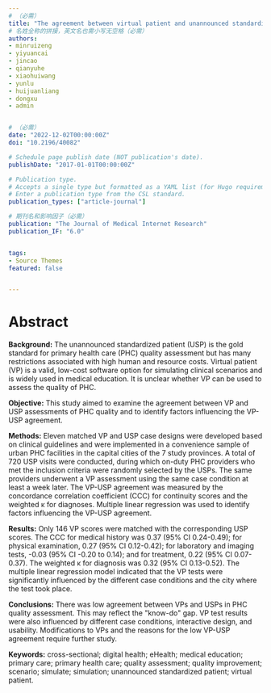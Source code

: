 ```yaml
---
# （必需）
title: "The agreement between virtual patient and unannounced standardized patient assessments in evaluating primary health care quality: multicenter, cross-sectional pilot study in 7 provinces of China"
# 名姓全称的拼接，英文名也需小写无空格（必需）
authors:
- minruizeng
- yiyuancai
- jincao
- qianyuhe
- xiaohuiwang
- yunlu
- huijuanliang
- dongxu
- admin


# （必需）
date: "2022-12-02T00:00:00Z"
doi: "10.2196/40082"

# Schedule page publish date (NOT publication's date).
publishDate: "2017-01-01T00:00:00Z"

# Publication type.
# Accepts a single type but formatted as a YAML list (for Hugo requirements).
# Enter a publication type from the CSL standard.
publication_types: ["article-journal"]

# 期刊名和影响因子（必需）
publication: "The Journal of Medical Internet Research"
publication_IF: "6.0"


tags:
- Source Themes
featured: false


---
```


# **Abstract**
**Background:** The unannounced standardized patient (USP) is the gold standard for primary health care (PHC) quality assessment but has many restrictions associated with high human and resource costs. Virtual patient (VP) is a valid, low-cost software option for simulating clinical scenarios and is widely used in medical education. It is unclear whether VP can be used to assess the quality of PHC.

**Objective:** This study aimed to examine the agreement between VP and USP assessments of PHC quality and to identify factors influencing the VP-USP agreement.

**Methods:** Eleven matched VP and USP case designs were developed based on clinical guidelines and were implemented in a convenience sample of urban PHC facilities in the capital cities of the 7 study provinces. A total of 720 USP visits were conducted, during which on-duty PHC providers who met the inclusion criteria were randomly selected by the USPs. The same providers underwent a VP assessment using the same case condition at least a week later. The VP-USP agreement was measured by the concordance correlation coefficient (CCC) for continuity scores and the weighted κ for diagnoses. Multiple linear regression was used to identify factors influencing the VP-USP agreement.

**Results:** Only 146 VP scores were matched with the corresponding USP scores. The CCC for medical history was 0.37 (95% CI 0.24-0.49); for physical examination, 0.27 (95% CI 0.12-0.42); for laboratory and imaging tests, -0.03 (95% CI -0.20 to 0.14); and for treatment, 0.22 (95% CI 0.07-0.37). The weighted κ for diagnosis was 0.32 (95% CI 0.13-0.52). The multiple linear regression model indicated that the VP tests were significantly influenced by the different case conditions and the city where the test took place.

**Conclusions:** There was low agreement between VPs and USPs in PHC quality assessment. This may reflect the "know-do" gap. VP test results were also influenced by different case conditions, interactive design, and usability. Modifications to VPs and the reasons for the low VP-USP agreement require further study.

**Keywords:** cross-sectional; digital health; eHealth; medical education; primary care; primary health care; quality assessment; quality improvement; scenario; simulate; simulation; unannounced standardized patient; virtual patient.